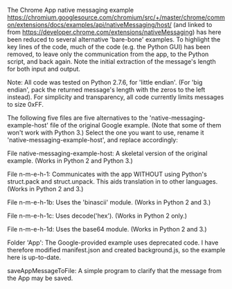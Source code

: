 The Chrome App native messaging example https://chromium.googlesource.com/chromium/src/+/master/chrome/common/extensions/docs/examples/api/nativeMessaging/host/ 
(and linked to from https://developer.chrome.com/extensions/nativeMessaging) has here been reduced to several alternative  'bare-bone' examples.  To highlight the key lines of the code, much of the code (e.g. the Python GUI) has been removed, to leave only the communication from the app, to the Python script, 
and back again.  Note the initial extraction of the message's length for both input and output.  

Note: All code was tested on Python 2.7.6, for 'little endian'.  (For 'big endian', pack the returned message's length with the zeros to the left instead).  For simplicity and transparency, all code currently limits messages to size 0xFF.

The following five files are five alternatives to the 'native-messaging-example-host' file of the original Google example.  (Note that some of them won't work with Python 3.)  Select the one you want to use, 
rename it 'native-messaging-example-host', and replace accordingly:

File native-messaging-example-host:  A skeletal version of the original example.  (Works in Python 2 and Python 3.)  

File n-m-e-h-1:  Communicates with the app WITHOUT using Python's struct.pack and struct.unpack.  This aids translation in to other languages.  (Works in Python 2 and 3.)

File n-m-e-h-1b: Uses the 'binascii' module.  (Works in Python 2 and 3.)

File n-m-e-h-1c: Uses decode('hex').  (Works in Python 2 only.)

File n-m-e-h-1d: Uses the base64 module.  (Works in Python 2 and 3.)



Folder 'App': The Google-provided example uses deprecated code.  I have therefore modified manifest.json and created background.js, so the example here is up-to-date.

saveAppMessageToFile: A simple program to clarify that the message from the App may be saved.
